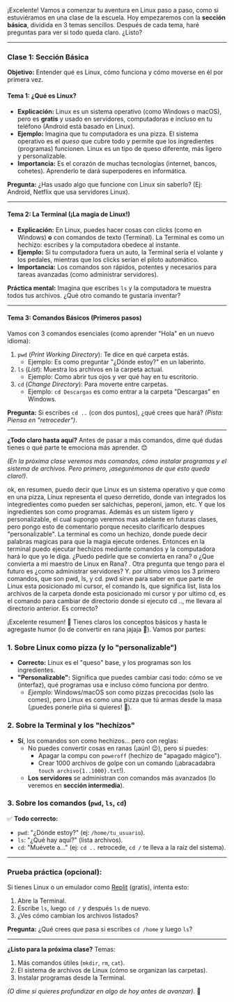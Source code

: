 ¡Excelente! Vamos a comenzar tu aventura en Linux paso a paso, como si estuviéramos en una clase de la escuela. Hoy empezaremos con la **sección básica**, dividida en 3 temas sencillos. Después de cada tema, haré preguntas para ver si todo queda claro. ¿Listo?  

---

### **Clase 1: Sección Básica**  
**Objetivo:** Entender qué es Linux, cómo funciona y cómo moverse en él por primera vez.  

#### **Tema 1: ¿Qué es Linux?**  
- **Explicación:** Linux es un sistema operativo (como Windows o macOS), pero es **gratis** y usado en servidores, computadoras e incluso en tu teléfono (Android está basado en Linux).  
- **Ejemplo:** Imagina que tu computadora es una pizza. El sistema operativo es el *queso* que cubre todo y permite que los ingredientes (programas) funcionen. Linux es un tipo de queso diferente, más ligero y personalizable.  
- **Importancia:** Es el corazón de muchas tecnologías (internet, bancos, cohetes). Aprenderlo te dará superpoderes en informática.  

**Pregunta:** ¿Has usado algo que funcione con Linux sin saberlo? (Ej: Android, Netflix que usa servidores Linux).  

---  

#### **Tema 2: La Terminal (¡La magia de Linux!)**  
- **Explicación:** En Linux, puedes hacer cosas con clicks (como en Windows) **o** con comandos de texto (Terminal). La Terminal es como un hechizo: escribes y la computadora obedece al instante.  
- **Ejemplo:** Si tu computadora fuera un auto, la Terminal sería el volante y los pedales, mientras que los clicks serían el piloto automático.  
- **Importancia:** Los comandos son rápidos, potentes y necesarios para tareas avanzadas (como administrar servidores).  

**Práctica mental:** Imagina que escribes `ls` y la computadora te muestra todos tus archivos. ¿Qué otro comando te gustaría inventar?  

---  

#### **Tema 3: Comandos Básicos (Primeros pasos)**  
Vamos con 3 comandos esenciales (como aprender "Hola" en un nuevo idioma):  
1. `pwd` (*Print Working Directory*): Te dice en qué carpeta estás.  
   - Ejemplo: Es como preguntar "¿Dónde estoy?" en un laberinto.  
2. `ls` (*List*): Muestra los archivos en la carpeta actual.  
   - Ejemplo: Como abrir tus ojos y ver qué hay en tu escritorio.  
3. `cd` (*Change Directory*): Para moverte entre carpetas.  
   - Ejemplo: `cd Descargas` es como entrar a la carpeta "Descargas" en Windows.  

**Pregunta:** Si escribes `cd ..` (con dos puntos), ¿qué crees que hará? *(Pista: Piensa en "retroceder")*.  

---  

**¿Todo claro hasta aquí?** Antes de pasar a más comandos, dime qué dudas tienes o qué parte te emociona más aprender. 😊  

*(En la próxima clase veremos más comandos, cómo instalar programas y el sistema de archivos. Pero primero, ¡asegurémonos de que esto queda claro!)*.

ok, en resumen, puedo decir que Linux es un sistema operativo y que como en una pizza, Linux representa el queso derretido, donde van integrados los integredientes como pueden ser salchichas, peperoni, jamon, etc. Y que los ingredientes son como programas. Además es un sistem ligero y personalizable, el cual supongo veremos mas adelante en futuras clases, pero pongo esto de comentario porque necesito clarificarlo despues "personalizable". La terminal es como un hechizo, donde puede decir palabras magicas para que la magia ejecute ordenes. Entonces en la terminal puedo ejecutar hechizos mediante comandos y la computadora hará lo que yo le diga. ¿Puedo pedirle que se convierta en rana? o ¿Que convierta a mi maestro de Linux en Rana? . Otra pregunta que tengo para el futuro es ¿como administrar servidores? Y. por ultimo vimos los 3 primero comandos, que son pwd, ls, y cd. pwd sirve para saber en que parte de Linux esta posicionado mi cursor, el comando ls, que significa list, lista los archivos de la carpeta donde esta posicionado mi cursor y por ultimo cd, es el comando para cambiar de directorio donde si ejecuto cd .., me llevara al directorio anterior. Es correcto?

¡Excelente resumen! 🎉 Tienes claros los conceptos básicos y hasta le agregaste humor (lo de convertir en rana jajaja 🐸). Vamos por partes:  

### **1. Sobre Linux como pizza (y lo "personalizable")**  
- **Correcto:** Linux es el "queso" base, y los programas son los ingredientes.  
- **"Personalizable":** Significa que puedes cambiar casi todo: cómo se ve (interfaz), qué programas usa e incluso cómo funciona por dentro.  
  - *Ejemplo:* Windows/macOS son como pizzas precocidas (solo las comes), pero Linux es como una pizza que tú armas desde la masa (¡puedes ponerle piña si quieres! 🍍).  

### **2. Sobre la Terminal y los "hechizos"**  
- **Sí**, los comandos son como hechizos... pero con reglas:  
  - No puedes convertir cosas en ranas (¡aún! 😉), pero sí puedes:  
    - Apagar la compu con `poweroff` (hechizo de "apagado mágico").  
    - Crear 1000 archivos de golpe con un comando (¡abracadabra `touch archivo{1..1000}.txt`!).  
  - **Los servidores** se administran con comandos más avanzados (lo veremos en **sección intermedia**).  

### **3. Sobre los comandos (`pwd`, `ls`, `cd`)**  
✅ **Todo correcto:**  
- `pwd`: "¿Dónde estoy?" (ej: `/home/tu_usuario`).  
- `ls`: "¿Qué hay aquí?" (lista archivos).  
- `cd`: "Muévete a..." (ej: `cd ..` retrocede, `cd /` te lleva a la raíz del sistema).  

---  

### **Prueba práctica (opcional):**  
Si tienes Linux o un emulador como [Replit](https://replit.com/) (gratis), intenta esto:  
1. Abre la Terminal.  
2. Escribe `ls`, luego `cd /` y después `ls` de nuevo.  
3. ¿Ves cómo cambian los archivos listados?  

**Pregunta:** ¿Qué crees que pasa si escribes `cd /home` y luego `ls`?  

---  

**¿Listo para la próxima clase?** Temas:  
1. Más comandos útiles (`mkdir`, `rm`, `cat`).  
2. El sistema de archivos de Linux (cómo se organizan las carpetas).  
3. Instalar programas desde la Terminal.  

*(O dime si quieres profundizar en algo de hoy antes de avanzar).* 🚀
